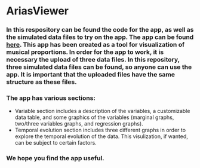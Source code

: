 # AriasViewer
 ### In this respository can be found the code for the app, as well as the simulated data files to try on the app. The app can be found [here]( https://leyresastre.shinyapps.io/AriasViewer/). This app has been created as a tool for visualization of musical proportions. In order for the app to work, it is necessary the upload of three data files. In this repository, three simulated data files can be found, so anyone can use the app. It is important that the uploaded files have the same structure as these files. 
 
### The app has various sections: 
- Variable section includes a description of the variables, a customizable data table, and some graphics of the variables (marginal graphs, two/three variables graphs, and regression graphs). 
- Temporal evolution section includes three different graphs in order to explore the temporal evolution of the data. This visulization, if wanted, can be subject to certain factors. 


### We hope you find the app useful. 
